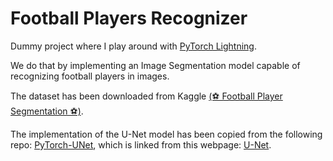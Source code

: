 # Football Players Recognizer

Dummy project where I play around with [PyTorch Lightning](https://lightning.ai/pytorch-lightning).

We do that by implementing an Image Segmentation model capable of recognizing football players in images.

The dataset has been downloaded from Kaggle [(⚽ Football Player Segmentation ⚽)](https://www.kaggle.com/datasets/ihelon/football-player-segmentation).

The implementation of the U-Net model has been copied from the following repo: [PyTorch-UNet](https://github.com/milesial/Pytorch-UNet/blob/67bf11b4db4c5f2891bd7e8e7f58bcde8ee2d2db/unet/unet_model.py#L8), which is linked from this webpage: [U-Net](https://paperswithcode.com/method/u-net).
